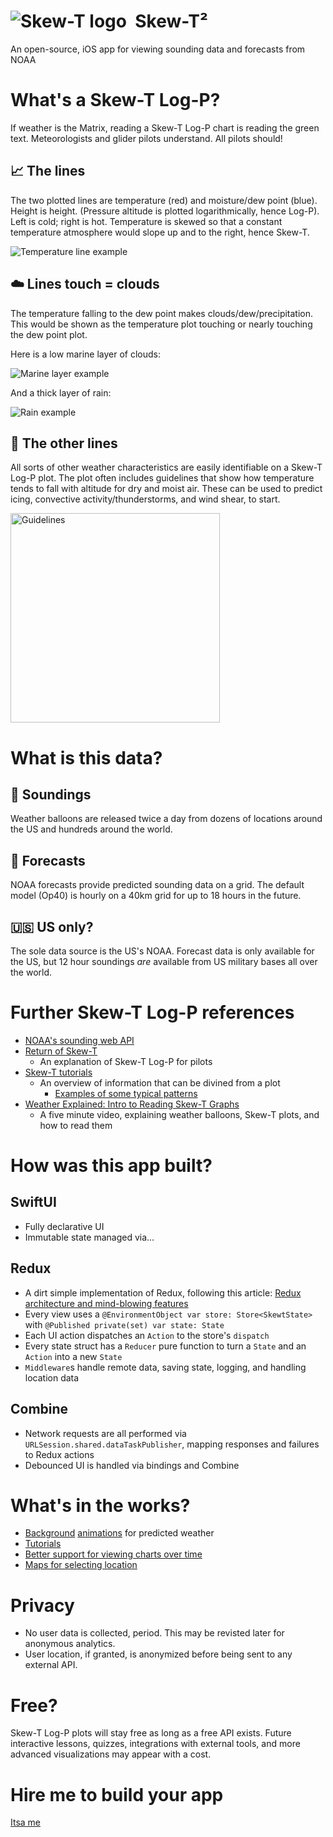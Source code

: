 # <img alt="Skew-T logo" align="top" src="https://github.com/jasonn85/Skewt/assets/1328743/cf0a415c-214d-4c3b-847b-41530bbec41e">&nbsp; Skew-T²
An open-source, iOS app for viewing sounding data and forecasts from NOAA

# What's a Skew-T Log-P?
If weather is the Matrix, reading a Skew-T Log-P chart is reading the green text. Meteorologists and glider pilots understand. All pilots should!

## 📈 The lines
The two plotted lines are temperature (red) and moisture/dew point (blue). Height is height. (Pressure altitude is plotted logarithmically, hence Log-P). Left is cold; right is hot. Temperature is skewed so that a constant temperature atmosphere would slope up and to the right, hence Skew-T.

![Temperature line example](https://github.com/jasonn85/Skewt/assets/1328743/a8de626d-3a9e-4129-8153-b1dec61b286b)

## ☁️ Lines touch = clouds
The temperature falling to the dew point makes clouds/dew/precipitation. This would be shown as the temperature plot touching or nearly touching the dew point plot.

Here is a low marine layer of clouds:

![Marine layer example](https://github.com/jasonn85/Skewt/assets/1328743/dfd3408b-1f67-4744-8ea8-ccd1bdbc08ac)

And a thick layer of rain:

![Rain example](https://github.com/jasonn85/Skewt/assets/1328743/3a764043-3b45-4701-ac04-4e4a1d7595a4)


## 📐 The other lines
All sorts of other weather characteristics are easily identifiable on a Skew-T Log-P plot. The plot often includes guidelines that show how temperature tends to fall with altitude for dry and moist air. These can be used to predict icing, convective activity/thunderstorms, and wind shear, to start.

<img width="335" alt="Guidelines" src="https://github.com/jasonn85/Skewt/assets/1328743/df9ceb27-a238-4f28-b29f-68123bbaf5fc">

# What is this data?
## 🎈 Soundings
Weather balloons are released twice a day from dozens of locations around the US and hundreds around the world.

## 🧮 Forecasts
NOAA forecasts provide predicted sounding data on a grid. The default model (Op40) is hourly on a 40km grid for up to 18 hours in the future.

## 🇺🇸 US only?
The sole data source is the US's NOAA. Forecast data is only available for the US, but 12 hour soundings _are_ available from US military bases all over the world.

# Further Skew-T Log-P references
- [NOAA's sounding web API](https://rucsoundings.noaa.gov/)
- [Return of Skew-T](https://www.ifr-magazine.com/training-sims/return-of-skew-t/)
    - An explanation of Skew-T Log-P for pilots
- [Skew-T tutorials](https://www.weather.gov/source/zhu/ZHU_Training_Page/convective_parameters/skewt/skewtinfo.html)
    - An overview of information that can be divined from a plot
        - [Examples of some typical patterns](https://www.weather.gov/source/zhu/ZHU_Training_Page/convective_parameters/skewt/skewtinfo.html#SKEW3)
- [Weather Explained: Intro to Reading Skew-T Graphs](https://youtu.be/1lJ9Kaieoco)
    - A five minute video, explaining weather balloons, Skew-T plots, and how to read them
	

# How was this app built?
## SwiftUI
- Fully declarative UI
- Immutable state managed via...

## Redux
- A dirt simple implementation of Redux, following this article: [Redux architecture and mind-blowing features](https://wojciechkulik.pl/ios/redux-architecture-and-mind-blowing-features)
- Every view uses a `@EnvironmentObject var store: Store<SkewtState>` with `@Published private(set) var state: State`
- Each UI action dispatches an `Action` to the store's `dispatch`
- Every state struct has a `Reducer` pure function to turn a `State` and an `Action` into a new `State`
- `Middleware`s handle remote data, saving state, logging, and handling location data

## Combine
- Network requests are all performed via `URLSession.shared.dataTaskPublisher`, mapping responses and failures to Redux actions
- Debounced UI is handled via bindings and Combine

# What's in the works?
- [Background](https://github.com/jasonn85/Skewt/issues/34) [animations](https://github.com/jasonn85/Skewt/issues/35) for predicted weather
- [Tutorials](https://github.com/jasonn85/Skewt/issues/37)
- [Better support for viewing charts over time](https://github.com/jasonn85/Skewt/issues/39)
- [Maps for selecting location](https://github.com/jasonn85/Skewt/issues/41)

# Privacy
- No user data is collected, period. This may be revisted later for anonymous analytics.
- User location, if granted, is anonymized before being sent to any external API.

# Free?
Skew-T Log-P plots will stay free as long as a free API exists. Future interactive lessons, quizzes, integrations with external tools, and more advanced visualizations may appear with a cost.

# Hire me to build your app
[Itsa me](https://github.com/jasonn85)
